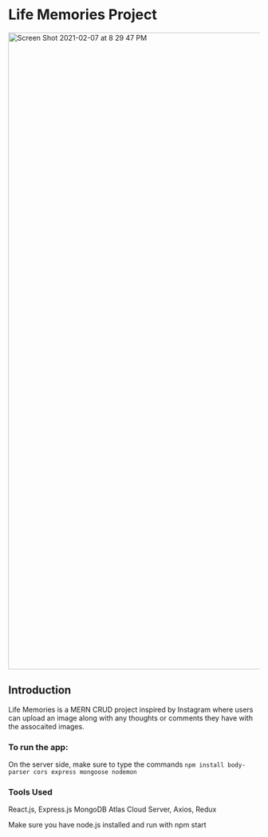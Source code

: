 # Life Memories Project
<img width="1277" alt="Screen Shot 2021-02-07 at 8 29 47 PM" src="https://user-images.githubusercontent.com/51249015/107173101-3c1c0180-6984-11eb-82a2-16312ef6d03c.png">

## Introduction
Life Memories is a MERN CRUD project inspired by Instagram where users can upload an image along with any thoughts or comments they have with the assocaited images.

### To run the app:
On the server side, make sure to type the commands `npm install body-parser cors express mongoose nodemon`

### Tools Used
React.js, Express.js MongoDB Atlas Cloud Server, Axios, Redux

Make sure you have node.js installed and run with npm start
